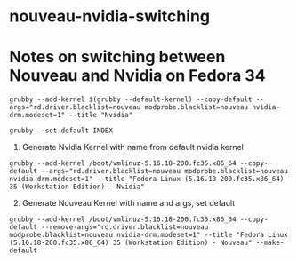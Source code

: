 # nouveau-nvidia-switching
# Notes on switching between Nouveau and Nvidia on Fedora 34

```
grubby --add-kernel $(grubby --default-kernel) --copy-default --args="rd.driver.blacklist=nouveau modprobe.blacklist=nouveau nvidia-drm.modeset=1" --title "Nvidia"
```

```
grubby --set-default INDEX
```


1. Generate Nvidia Kernel with name from default nvidia kernel

```grubby --add-kernel /boot/vmlinuz-5.16.18-200.fc35.x86_64 --copy-default --args="rd.driver.blacklist=nouveau modprobe.blacklist=nouveau nvidia-drm.modeset=1" --title "Fedora Linux (5.16.18-200.fc35.x86_64) 35 (Workstation Edition) - Nvidia"```

2. Generate Nouveau Kernel with name and args, set default

```grubby --add-kernel /boot/vmlinuz-5.16.18-200.fc35.x86_64 --copy-default --remove-args="rd.driver.blacklist=nouveau modprobe.blacklist=nouveau nvidia-drm.modeset=1" --title "Fedora Linux (5.16.18-200.fc35.x86_64) 35 (Workstation Edition) - Nouveau" --make-default```
